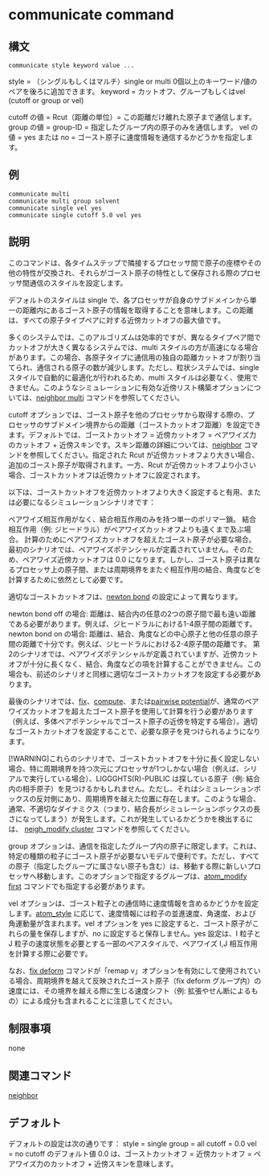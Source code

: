 # communicate command

## 構文
```
communicate style keyword value ...
```

style = （シングルもしくはマルチ）single or multi
0個以上のキーワード/値のペアを後ろに追加できます。
keyword = カットオフ、グループもしくはvel (cutoff or group or vel)

cutoff の値 = Rcut（距離の単位）= この距離だけ離れた原子まで通信します。
group の値 = group-ID = 指定したグループ内の原子のみを通信します。
vel の値 = yes または no = ゴースト原子に速度情報を通信するかどうかを指定します。

## 例
```
communicate multi
communicate multi group solvent
communicate single vel yes
communicate single cutoff 5.0 vel yes

```

## 説明
このコマンドは、各タイムステップで隣接するプロセッサ間で原子の座標やその他の特性が交換され、それらがゴースト原子の特性として保存される際のプロセッサ間通信のスタイルを設定します。

デフォルトのスタイルは single で、各プロセッサが自身のサブドメインから単一の距離内にあるゴースト原子の情報を取得することを意味します。この距離は、すべての原子タイプペアに対する近傍カットオフの最大値です。

多くのシステムでは、このアルゴリズムは効率的ですが、異なるタイプペア間でカットオフが大きく異なるシステムでは、multi スタイルの方が高速になる場合があります。この場合、各原子タイプに通信用の独自の距離カットオフが割り当てられ、通信される原子の数が減少します。ただし、粒状システムでは、single スタイルで自動的に最適化が行われるため、multi スタイルは必要なく、使用できません。このようなシミュレーションに有効な近傍リスト構築オプションについては、[neighbor multi]() コマンドを参照してください。

cutoff オプションでは、ゴースト原子を他のプロセッサから取得する際の、プロセッサのサブドメイン境界からの距離（ゴーストカットオフ距離）を設定できます。デフォルトでは、ゴーストカットオフ = 近傍カットオフ = ペアワイズ力のカットオフ + 近傍スキンです。スキン距離の詳細については、[neighbor]() コマンドを参照してください。指定された Rcut が近傍カットオフより大きい場合、追加のゴースト原子が取得されます。一方、Rcut が近傍カットオフより小さい場合、ゴーストカットオフは近傍カットオフに設定されます。

以下は、ゴーストカットオフを近傍カットオフより大きく設定すると有用、または必要になるシミュレーションシナリオです：

ペアワイズ相互作用がなく、結合相互作用のみを持つ単一のポリマー鎖。
結合相互作用（例: ジヒードラル）がペアワイズカットオフよりも遠くまで及ぶ場合。
計算のためにペアワイズカットオフを超えたゴースト原子が必要な場合。
最初のシナリオでは、ペアワイズポテンシャルが定義されていません。そのため、ペアワイズ近傍カットオフは 0.0 になります。しかし、ゴースト原子は異なるプロセッサ上の原子間、または周期境界をまたぐ相互作用の結合、角度などを計算するために依然として必要です。

適切なゴーストカットオフは、[newton bond]() の設定によって異なります。

newton bond off の場合: 距離は、結合内の任意の2つの原子間で最も遠い距離である必要があります。例えば、ジヒードラルにおける1-4原子間の距離です。
newton bond on の場合: 距離は、結合、角度などの中心原子と他の任意の原子間の距離で十分です。例えば、ジヒードラルにおける2-4原子間の距離です。
第2のシナリオでは、ペアワイズポテンシャルが定義されていますが、近傍カットオフが十分に長くなく、結合、角度などの項を計算することができません。この場合も、前述のシナリオと同様に適切なゴーストカットオフを設定する必要があります。

最後のシナリオでは、[fix]()、[compute]()、または[pairwise potential]()が、通常のペアワイズカットオフを超えたゴースト原子を使用して計算を行う必要があります（例えば、多体ペアポテンシャルでゴースト原子の近傍を特定する場合）。適切なゴーストカットオフを設定することで、必要な原子を見つけられるようになります。

[!WARNING]これらのシナリオで、ゴーストカットオフを十分に長く設定しない場合、特に周期境界を持つ次元にプロセッサが1つしかない場合（例えば、シリアルで実行している場合）、LIGGGHTS(R)-PUBLIC は探している原子（例: 結合内の相手原子）を見つけるかもしれません。ただし、それはシミュレーションボックスの反対側にあり、周期境界を越えた位置に存在します。このような場合、通常、不適切なダイナミクス（つまり、結合長がシミュレーションボックスの長さになってしまう）が発生します。これが発生しているかどうかを検出するには、  [neigh_modify cluster]() コマンドを参照してください。

group オプションは、通信を指定したグループ内の原子に限定します。これは、特定の種類の粒子にゴースト原子が必要ないモデルで便利です。ただし、すべての原子（指定したグループに属さない原子も含む）は、移動する際に新しいプロセッサへ移動します。このオプションで指定するグループは、[atom_modify first]() コマンドでも指定する必要があります。

vel オプションは、ゴースト粒子との通信時に速度情報を含めるかどうかを設定します。[atom_style]() に応じて、速度情報には粒子の並進速度、角速度、および角運動量が含まれます。vel オプションを yes に設定すると、ゴースト原子がこれらの量を保存しますが、no に設定すると保存しません。yes 設定は、I 粒子と J 粒子の速度状態を必要とする一部のペアスタイルで、ペアワイズ I,J 相互作用を計算する際に必要です。

なお、[fix deform]() コマンドが「remap v」オプションを有効にして使用されている場合、周期境界を越えて反映されたゴースト原子（fix deform グループ内）の速度には、その境界を越える際に生じる速度シフト（例: 拡張やせん断によるもの）による成分も含まれることに注意してください。

## 制限事項
none

## 関連コマンド
[neighbor]()

## デフォルト
デフォルトの設定は次の通りです：
style = single
group = all
cutoff = 0.0
vel = no
cutoff のデフォルト値 0.0 は、ゴーストカットオフ = 近傍カットオフ = ペアワイズ力のカットオフ + 近傍スキンを意味します。